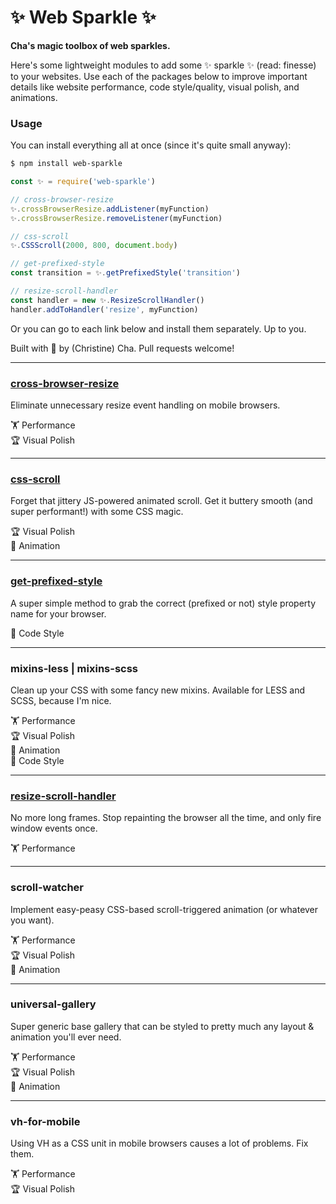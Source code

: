 # ✨ Web Sparkle ✨
**Cha's magic toolbox of web sparkles.**

Here's some lightweight modules to add some ✨ sparkle ✨ (read: finesse) to your websites.
Use each of the packages below to improve important details like website performance,
code style/quality, visual polish, and animations.

### Usage
You can install everything all at once (since it's quite small anyway):

```sh
$ npm install web-sparkle
```

```js
const ✨ = require('web-sparkle')

// cross-browser-resize
✨.crossBrowserResize.addListener(myFunction)
✨.crossBrowserResize.removeListener(myFunction)

// css-scroll
✨.CSSScroll(2000, 800, document.body)

// get-prefixed-style
const transition = ✨.getPrefixedStyle('transition')

// resize-scroll-handler
const handler = new ✨.ResizeScrollHandler()
handler.addToHandler('resize', myFunction)
```

Or you can go to each link below and install them separately. Up to you.

Built with 💛 by (Christine) Cha. Pull requests welcome!

---

### [cross-browser-resize](https://github.com/christinecha/web-sparkle/tree/master/packages/cross-browser-resize)
Eliminate unnecessary resize event handling on mobile browsers.

🏋 Performance  
🏆 Visual Polish

---

### [css-scroll](https://github.com/christinecha/web-sparkle/tree/master/packages/css-scroll)
Forget that jittery JS-powered animated scroll. Get it buttery smooth (and super performant!) with some CSS magic.

🏆 Visual Polish  
🎪 Animation

---

### [get-prefixed-style](https://github.com/christinecha/web-sparkle/tree/master/packages/get-prefixed-style)
A super simple method to grab the correct (prefixed or not) style property name for your browser.

💄 Code Style

---

### mixins-less | mixins-scss
Clean up your CSS with some fancy new mixins. Available for LESS and SCSS, because I'm nice.

🏋 Performance  
🏆 Visual Polish  
🎪 Animation  
💄 Code Style

---

### [resize-scroll-handler](https://github.com/christinecha/web-sparkle/tree/master/packages/resize-scroll-handler)
No more long frames. Stop repainting the browser all the time, and only fire window events once.

🏋 Performance  

---

### scroll-watcher
Implement easy-peasy CSS-based scroll-triggered animation (or whatever you want).

🏋 Performance  
🏆 Visual Polish  
🎪 Animation

---

### universal-gallery
Super generic base gallery that can be styled to pretty much any layout & animation you'll ever need.

🏋 Performance  
🏆 Visual Polish  
🎪 Animation

---

### vh-for-mobile
Using VH as a CSS unit in mobile browsers causes a lot of problems. Fix them.

🏋 Performance  
🏆 Visual Polish
